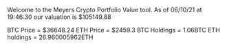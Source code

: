 Welcome to the Meyers Crypto Portfolio Value tool. 
As of 06/10/21 at 19:46:30 our valuation is $105149.88 

BTC Price = $36648.24
 ETH Price = $2459.3
BTC Holdings = 1.06BTC
 ETH holdings = 26.960005962ETH 
